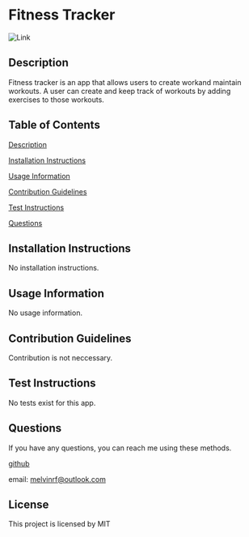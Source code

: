 # Fitness Tracker

![Link](https://img.shields.io/github/license/campe0n/readme_generator?label=MIT&message=MIT&style=flat-square)

## Description

Fitness tracker is an app that allows users to create workand maintain workouts. A user can create and keep track of workouts by adding exercises to those workouts.

## Table of Contents

[Description](#description)

[Installation Instructions](#installation-instructions)

[Usage Information](#usage-information)

[Contribution Guidelines](#contribution-guidelines)

[Test Instructions](#test-instructions)

[Questions](#questions)

## Installation Instructions

No installation instructions.

## Usage Information

No usage information.

## Contribution Guidelines

Contribution is not neccessary.

## Test Instructions

No tests exist for this app.

## Questions

If you have any questions, you can reach me using these methods.

[github](https://github.com/campe0n)

email: melvinrf@outlook.com

## License

This project is licensed by MIT
